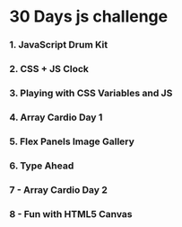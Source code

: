# 30 Days js challenge
### 1. JavaScript Drum Kit
### 2. CSS + JS Clock
### 3. Playing with CSS Variables and JS
### 4. Array Cardio Day 1
### 5. Flex Panels Image Gallery
### 6. Type Ahead
### 7 - Array Cardio Day 2
### 8 - Fun with HTML5 Canvas
